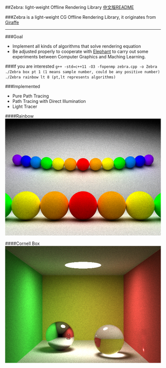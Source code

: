 ##Zebra: light-weight Offline Rendering Library 
[中文版README](./README.md)

###Zebra is a light-weight CG Offline Rendering Library, it originates from [Giraffe](https://www.github.com/UncP/Giraffe)

***

###Goal
* Implement all kinds of algorithms that solve rendering equation 
* Be adjusted properly to cooperate with [Elephant](https://www.github.com/UncP/Elephant) to carry out some experiments between Computer Graphics and Maching Learning.


###If you are interested
`g++ -std=c++11 -O3 -fopenmp zebra.cpp -o Zebra`  
`./Zebra box pt 1 (1 means sample number, could be any positive number)`  
`./Zebra rainbow lt 8 (pt,lt represents algorithms)`  

###Implemented
* Pure Path Tracing
* Path Tracing with Direct Illumination
* Light Tracer

####Rainbow
![](./image/rainbow.bmp)

####Cornell Box
![](./image/box.bmp)

